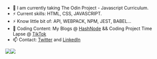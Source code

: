 - 🔭 I am currently taking The Odin Project - Javascript Curriculum.
- ⚡ Current skills: HTML, CSS, JAVASCRIPT.
- ⚡ Know little bit of: API, WEBPACK, NPM, JEST, BABEL...
- 🌱 Coding Content: My Blogs @ [HashNode](https://norfkorean.hashnode.dev/) && Coding Project Time Lapse @ [TikTok](https://www.tiktok.com/@norfkorean)
- 📫 Contact: [Twitter](https://twitter.com/norfkorean) and [LinkedIn](https://www.linkedin.com/in/ji-young-park-457a96a1/)


  

<img src="https://github-readme-stats.vercel.app/api/top-langs/?username=norfkorean&theme=dark&hide_langs_below=1"><img src="https://github-readme-stats.vercel.app/api?username=norfkorean&&show_icons=true&title_color=ffffff&icon_color=bb2acf&text_color=daf7dc&bg_color=151515">



<!-- - 👯 I'm looking to collaborate on any project to improve my experience. -->
<!-- - 🤔 I'm looking for help with any javascript problems. -->
<!-- [![Twitter : norfkorean](https://img.shields.io/twitter/follow/norfkorean?style=social)](https://twitter.com/norfkorean)
 -->
<!--  💬 -->
<!--  ⚡ -->
<!-- [Instagram](https://instagram.com/bboyji_) -->
